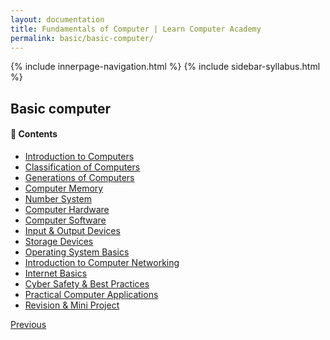 ```yaml
---
layout: documentation
title: Fundamentals of Computer | Learn Computer Academy
permalink: basic/basic-computer/
---
```

<div class="loader">
  {% include innerpage-navigation.html %}
  {% include sidebar-syllabus.html %}
            <div class="page-content">
                <div class="content-wrapper">
                    <div class="row">
                        <div class="col-md-9 content">
                            <!-- Your content goes started here -->
                            <div class="doc-content">
                                <h2>Basic computer</h2>
                                <h4>📘 Contents</h4>
                                <ul>
                                    <li><a href="#">Introduction to Computers</a></li>
                                    <li><a href="#">Classification of Computers</a></li>
                                    <li><a href="#">Generations of Computers</a></li>
                                    <li><a href="#">Computer Memory</a></li>
                                    <li><a href="#">Number System</a></li>
                                    <li><a href="#">Computer Hardware</a></li>
                                    <li><a href="#">Computer Software</a></li>
                                    <li><a href="#">Input & Output Devices</a></li>
                                    <li><a href="#">Storage Devices</a></li>
                                    <li><a href="#">Operating System Basics</a></li>
                                    <li><a href="#">Introduction to Computer Networking</a></li>
                                    <li><a href="#">Internet Basics</a></li>
                                    <li><a href="#">Cyber Safety & Best Practices</a></li>
                                    <li><a href="#">Practical Computer Applications</a></li>
                                    <li><a href="#">Revision & Mini Project</a></li>
                                </ul>
                            </div>
                            <!-- /.Your content goes ends here -->
                            <div class="footer-btn d-flex justify-content-between">
                                <a href="#" class="btn"><i class="fas fa-arrow-circle-left"></i>Previous</a>
                                <!-- <a href="css_dev.html" class="btn">Next<i class="fas fa-arrow-circle-right"></i></a> -->
                            </div>
                            <!-- /.End of footer button -->
                        </div>
                        <!-- Right Sidebar Start-->
                        <?php include '../includes/right-sidebar-innerpage.php'; ?>
                        <!-- Right-Sidebar End -->
                    </div>
                </div>
<!-- Footer Start -->
<?php include '../includes/footer.php'; ?>
